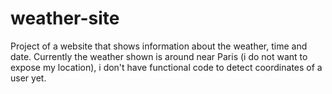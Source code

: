 # weather-site
Project of a website that shows information about the weather, time and date.
Currently the weather shown is around near Paris (i do not want to expose my location), i don't have functional code to detect coordinates of a user yet.

